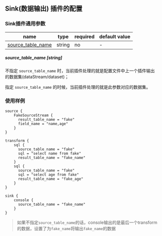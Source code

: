 ## Sink(数据输出) 插件的配置

### Sink插件通用参数

| name | type | required | default value |
| --- | --- | --- | --- |
| [source_table_name](#source_table_name-string) | string | no | - |


##### source_table_name [string]

不指定 `source_table_name` 时，当前插件处理的就是配置文件中上一个插件输出的数据集(dataStream/dataset)；

指定 `source_table_name` 的时候，当前插件处理的就是此参数对应的数据集。


### 使用样例

```
source {
    FakeSourceStream {
      result_table_name = "fake"
      field_name = "name,age"
    }
}

transform {
    sql {
      source_table_name = "fake"
      sql = "select name from fake"
      result_table_name = "fake_name"
    }
    sql {
      source_table_name = "fake"
      sql = "select age from fake"
      result_table_name = "fake_age"
    }
}

sink {
    console {
      source_table_name = "fake_name"
    }
}
```

> 如果不指定`source_table_name`的话，console输出的是最后一个transform的数据，设置了为`fake_name`将输出`fake_name`的数据
